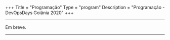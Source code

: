 +++
Title = "Programação"
Type = "program"
Description = "Programação - DevOpsDays Goiânia 2020"
+++

<div class="row">
    <div class="col">
        <hr /> Em breve.
        <hr />
    </div>
</div>